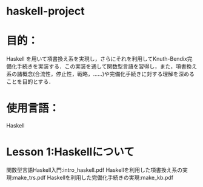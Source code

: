 # haskell-project
# 目的：
Haskell を用いて項書換え系を実現し，さらにそれを利用してKnuth-Bendix完備化手続きを実装する．この実装を通して関数型言語を習得し，また，項書換え系の諸概念(合流性，停止性，戦略，……)や完備化手続きに対する理解を深めることを目的とする．
# 使用言語：
Haskell
# Lesson 1:Haskellについて
関数型言語Haskell入門:intro_haskell.pdf
Haskellを利用した項書換え系の実現:make_trs.pdf
Haskellを利用した完備化手続きの実現:make_kb.pdf

